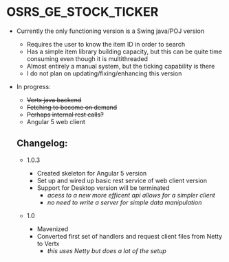 # OSRS_GE_STOCK_TICKER

 - Currently the only functioning version is a Swing java/POJ version 
    - Requires the user to know the item ID in order to search
    - Has a simple item library building capacity, but this can be quite time consuming even though it is multithreaded
    - Almost entirely a manual system, but the ticking capability is there
    - I do not plan on updating/fixing/enhancing this version 
       
 - In progress:
 
     - ~~Vertx java backend~~
    - ~~Fetching to become on demand~~
    - ~~Perhaps internal rest calls?~~
     - Angular 5 web client
    
    ## Changelog:
      - 1.0.3
        - Created skeleton for Angular 5 version
        - Set up and wired up basic rest service of web client version
        - Support for Desktop version will be terminated
          - *acess to a new more efficent api allows for a simpler client*
          - *no need to write a server for simple data manipulation*
          
      - 1.0
        - Mavenized
        - Converted first set of handlers and request client files from Netty to Vertx
          - *this uses Netty but does a lot of the setup*
